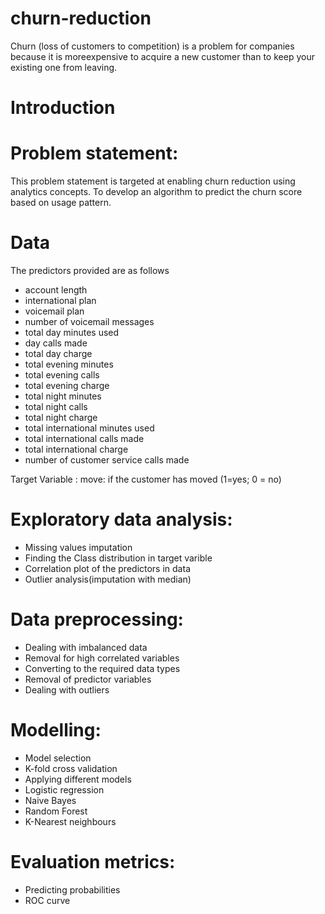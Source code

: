 # churn-reduction
Churn (loss of customers to competition) is a problem for companies because it is moreexpensive to acquire a new customer than to keep your existing one from leaving.

# Introduction
# Problem statement:
This problem statement is targeted at enabling churn reduction using analytics concepts.
To develop an algorithm to predict the churn score based on usage
pattern.  

# Data
The predictors provided are as follows

* account length
* international plan
* voicemail plan
* number of voicemail messages
* total day minutes used
* day calls made
* total day charge
* total evening minutes
* total evening calls
* total evening charge
* total night minutes
* total night calls
* total night charge
* total international minutes used
* total international calls made
* total international charge
* number of customer service calls made

Target Variable :
move: if the customer has moved (1=yes; 0 = no)


# Exploratory data analysis:
* Missing values imputation
* Finding the Class distribution in target varible
* Correlation plot of the predictors in data
* Outlier analysis(imputation with median)

# Data preprocessing:
* Dealing with imbalanced data
* Removal for high correlated variables
* Converting to the required data types
* Removal of predictor variables
* Dealing with outliers


# Modelling:
* Model selection
* K-fold cross validation
* Applying different models
* Logistic regression
* Naive Bayes
* Random Forest
* K-Nearest neighbours


# Evaluation metrics:
* Predicting probabilities
* ROC curve

